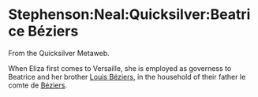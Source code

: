 
# Stephenson:Neal:Quicksilver:Beatrice Béziers

From the Quicksilver Metaweb.

When Eliza first comes to Versaille, she is employed as governess to Beatrice and her brother [Louis Béziers](/stephenson-neal-quicksilver-louis-béziers), in the household of their father le comte de [Béziers](/stephenson-neal-quicksilver-béziers).
